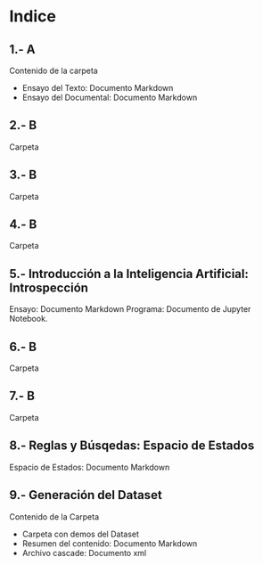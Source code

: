 # Indice

## 1.- A

Contenido de la carpeta

- Ensayo del Texto: Documento Markdown
- Ensayo del Documental: Documento Markdown

## 2.- B

Carpeta

## 3.- B

Carpeta

## 4.- B

Carpeta

## 5.- Introducción a la Inteligencia Artificial: Introspección

Ensayo: Documento Markdown
Programa: Documento de Jupyter Notebook.

## 6.- B

Carpeta

## 7.- B

Carpeta

## 8.- Reglas y Búsqedas: Espacio de Estados

Espacio de Estados: Documento Markdown

## 9.- Generación del Dataset

Contenido de la Carpeta

- Carpeta con demos del Dataset
- Resumen del contenido: Documento Markdown
- Archivo cascade: Documento xml
